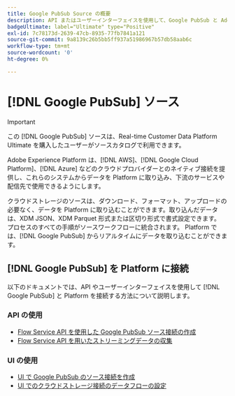 ```yaml
---
title: Google PubSub Source の概要
description: API またはユーザーインターフェイスを使用して、Google PubSub と Adobe Experience Platform を接続する方法について説明します。
badgeUltimate: label="Ultimate" type="Positive"
exl-id: 7c78173d-2639-47cb-8935-77fb7841a121
source-git-commit: 9a8139c26b5bb5ff937a51986967b57db58aab6c
workflow-type: tm+mt
source-wordcount: '0'
ht-degree: 0%

---
```


# [!DNL Google PubSub] ソース

>[!IMPORTANT]
>
>この [!DNL Google PubSub] ソースは、Real-time Customer Data Platform Ultimate を購入したユーザーがソースカタログで利用できます。

Adobe Experience Platform は、[!DNL AWS]、[!DNL Google Cloud Platform]、[!DNL Azure] などのクラウドプロバイダーとのネイティブ接続を提供し、これらのシステムからデータを Platform に取り込み、下流のサービスや配信先で使用できるようにします。

クラウドストレージのソースは、ダウンロード、フォーマット、アップロードの必要なく、データを Platform に取り込むことができます。取り込んだデータは、XDM JSON、XDM Parquet 形式または区切り形式で書式設定できます。 プロセスのすべての手順がソースワークフローに統合されます。 Platform では、[!DNL Google PubSub] からリアルタイムにデータを取り込むことができます。

## [!DNL Google PubSub] を Platform に接続

以下のドキュメントでは、API やユーザーインターフェイスを使用して [!DNL Google PubSub] と Platform を接続する方法について説明します。

### API の使用

- [Flow Service API を使用した Google PubSub ソース接続の作成](../../tutorials/api/create/cloud-storage/google-pubsub.md)
- [Flow Service API を用いたストリーミングデータの収集](../../tutorials/api/collect/streaming.md)

### UI の使用

- [UI で Google PubSub のソース接続を作成](../../tutorials/ui/create/cloud-storage/google-pubsub.md)
- [UI でのクラウドストレージ接続のデータフローの設定](../../tutorials/ui/dataflow/streaming/cloud-storage-streaming.md)
